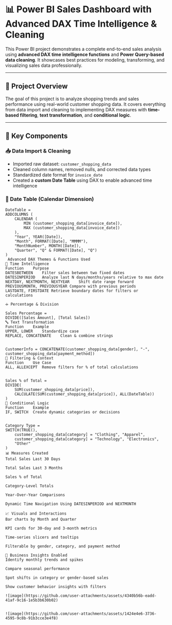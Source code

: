 
# 📊 Power BI Sales Dashboard with Advanced DAX Time Intelligence & Cleaning

This Power BI project demonstrates a complete end-to-end sales analysis using **advanced DAX time intelligence functions** and **Power Query-based data cleaning**. It showcases best practices for modeling, transforming, and visualizing sales data professionally.

---

## 🚀 Project Overview

The goal of this project is to analyze shopping trends and sales performance using real-world customer shopping data. It covers everything from data import and cleaning to implementing DAX measures with **time-based filtering**, **text transformation**, and **conditional logic**.

---

## 📂 Key Components

### 📥 Data Import & Cleaning
- Imported raw dataset: `customer_shopping_data`
- Cleaned column names, removed nulls, and corrected data types
- Standardized date format for `invoice_date`
- Created a **custom Date Table** using DAX to enable advanced time intelligence

### 📅 Date Table (Calendar Dimension)
```dax
DateTable = 
ADDCOLUMNS (
    CALENDAR (
        MIN (customer_shopping_data[invoice_date]),
        MAX (customer_shopping_data[invoice_date])
    ),
    "Year", YEAR([Date]),
    "Month", FORMAT([Date], "MMMM"),
    "MonthNumber", MONTH([Date]),
    "Quarter", "Q" & FORMAT([Date], "Q")
)
 Advanced DAX Themes & Functions Used
🔁 Time Intelligence
Function	Purpose
DATESBETWEEN	Filter sales between two fixed dates
DATESINPERIOD	Analyze last N days/months/years relative to max date
NEXTDAY, NEXTMONTH, NEXTYEAR	Shift date range forward
PREVIOUSMONTH, PREVIOUSYEAR	Compare with previous periods
LASTDATE, FIRSTDATE	Retrieve boundary dates for filters or calculations

➗ Percentage & Division

Sales Percentage = 
DIVIDE([Sales Amount], [Total Sales])
🔤 Text Transformation
Function	Example
UPPER, LOWER	Standardize case
REPLACE, CONCATENATE	Clean & combine strings


CustomerInfo = CONCATENATE(customer_shopping_data[gender], "-", customer_shopping_data[payment_method])
🔎 Filtering & Context
Function	Use Case
ALL, ALLEXCEPT	Remove filters for % of total calculations


Sales % of Total = 
DIVIDE(
    SUM(customer_shopping_data[price]),
    CALCULATE(SUM(customer_shopping_data[price]), ALL(DateTable))
)
🧠 Conditional Logic
Function	Example
IF, SWITCH	Create dynamic categories or decisions


Category Type = 
SWITCH(TRUE(),
    customer_shopping_data[category] = "Clothing", "Apparel",
    customer_shopping_data[category] = "Technology", "Electronics",
    "Other"
)
📊 Measures Created
Total Sales Last 30 Days

Total Sales Last 3 Months

Sales % of Total

Category-Level Totals

Year-Over-Year Comparisons

Dynamic Time Navigation Using DATESINPERIOD and NEXTMONTH

📈 Visuals and Interactions
Bar charts by Month and Quarter

KPI cards for 30-day and 3-month metrics

Time-series slicers and tooltips

Filterable by gender, category, and payment method

🧠 Business Insights Enabled
Identify monthly trends and spikes

Compare seasonal performance

Spot shifts in category or gender-based sales

Show customer behavior insights with filters

![image](https://github.com/user-attachments/assets/4340b56b-eadd-41af-9c16-1e5b3b630b02)


![image](https://github.com/user-attachments/assets/1424e4e6-3736-4595-9c8b-91b3cce3e4f8)

